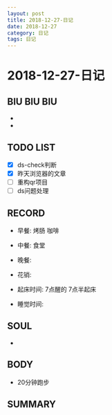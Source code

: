 ```yaml
---
layout: post
title: 2018-12-27-日记
date: 2018-12-27
category: 日记
tags: 日记
---
```

# 2018-12-27-日记
## BIU BIU BIU
- 
- 
 
## TODO LIST
- [x] ds-check判断
- [x] 昨天浏览器的文章
- [ ] 重构qr项目
- [ ] ds问题处理
 
## RECORD
- 早餐:  烤肠 咖啡
- 中餐:  食堂
- 晚餐:  
 
- 花销:  
 
- 起床时间:  7点醒的 7点半起床
- 睡觉时间:  
 
## SOUL
- 
 
## BODY
- 20分钟跑步
 
## SUMMARY
 
 
